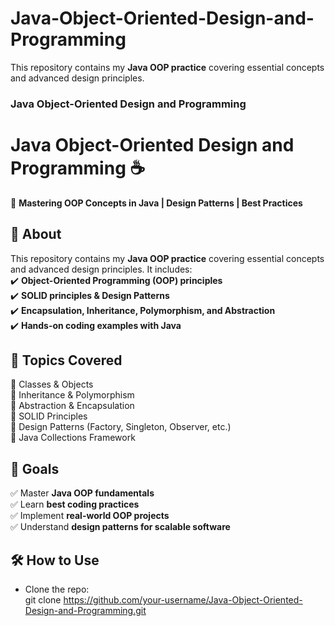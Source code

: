 # Java-Object-Oriented-Design-and-Programming
This repository contains my **Java OOP practice** covering essential concepts and advanced design principles.

### Java Object-Oriented Design and Programming  

# **Java Object-Oriented Design and Programming ☕**  
📌 **Mastering OOP Concepts in Java | Design Patterns | Best Practices**  

## 📖 **About**  
This repository contains my **Java OOP practice** covering essential concepts and advanced design principles. It includes:  
✔️ **Object-Oriented Programming (OOP) principles**  
✔️ **SOLID principles & Design Patterns**  
✔️ **Encapsulation, Inheritance, Polymorphism, and Abstraction**  
✔️ **Hands-on coding examples with Java**  

## 📂 **Topics Covered**  
🔹 Classes & Objects  
🔹 Inheritance & Polymorphism  
🔹 Abstraction & Encapsulation  
🔹 SOLID Principles  
🔹 Design Patterns (Factory, Singleton, Observer, etc.)  
🔹 Java Collections Framework  

## 🚀 **Goals**  
✅ Master **Java OOP fundamentals**  
✅ Learn **best coding practices**  
✅ Implement **real-world OOP projects**  
✅ Understand **design patterns for scalable software**  

## 🛠 **How to Use**  
- Clone the repo:  
  git clone https://github.com/your-username/Java-Object-Oriented-Design-and-Programming.git
